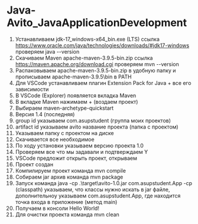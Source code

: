 # Java-Avito_JavaApplicationDevelopment
1. Устанавливаем jdk-17_windows-x64_bin.exe (LTS) ссылка https://www.oracle.com/java/technologies/downloads/#jdk17-windows проверяем java --version
2. Скачиваем Maven apache-maven-3.9.5-bin.zip ссылка https://maven.apache.org/download.cgi проверяем mvn --version
3. Распаковываем apache-maven-3.9.5-bin.zip в удобную папку и прописываем apache-maven-3.9.5\bin в PATH
4. Для VSCode устанавливаем плагин Extension Pack for Java + все его зависимости
5. В VSCode (Explorer) появляется вкладка Maven
6. В вкладке Maven нажимаем + (воздаем проект)
7. Выбираем maven-archetype-quickstart
8. Версия 1.4 (последняя)
9. group id указываем com.asupstudent (группа моих проектов)
10. artifact id указываем avito название проекта (папка с проектом)
11. Указываем папку с проектом на диске
12. Скачивается все необходимое
13. По ходу установки указываем версию проекта 1.0
14. Проверяем все что мы задавали и подтверждаем Y
15. VSCode предложит открыть проект, открываем
16. Проект создан
17. Компилируем проект команда mvn compile
18. Собираем jar архив команда mvn package
19. Запуск команда java -cp .\target\avito-1.0.jar com.asupstudent.App
	-cp  (classpath) указываем, что классы нужно искать в jar файле, дополнительноу указываем com.asupstudent.App, где находится точка входа в приложение (метод main)
20. Получаем в консоли Hello World!
21. Для очистки проекта команда mvn clean
